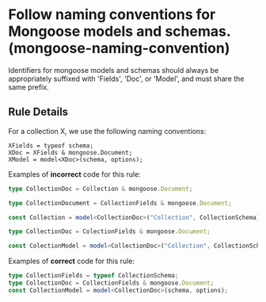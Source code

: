 # Follow naming conventions for Mongoose models and schemas. (mongoose-naming-convention)

Identifiers for mongoose models and schemas should always be appropriately suffixed with 'Fields', 'Doc', or 'Model', and must share the same prefix.

## Rule Details

For a collection X, we use the following naming conventions:

```
XFields = typeof schema;
XDoc = XFields & mongoose.Document;
XModel = model<XDoc>(schema, options);
```

Examples of **incorrect** code for this rule:

```ts
type CollectionDoc = Collection & mongoose.Document;
```

```ts
type CollectionDocument = CollectionFields & mongoose.Document;
```

```ts
const Collection = model<CollectionDoc>("Collection", CollectionSchema);
```

```ts
type CollectionDoc = ColectionFields & mongoose.Document;
```

```ts
const ColectionModel = model<CollectionDoc>("Collection", CollectionSchema);
```

Examples of **correct** code for this rule:

```ts
type CollectionFields = typeof CollectionSchema;
type CollectionDoc = CollectionFields & mongoose.Document;
const CollectionModel = model<CollectionDoc>(schema, options);
```
